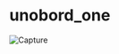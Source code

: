 # unobord_one


![Capture](https://user-images.githubusercontent.com/44220596/109473771-c3e3c000-7a99-11eb-80fa-e2271f3c6c97.PNG)
